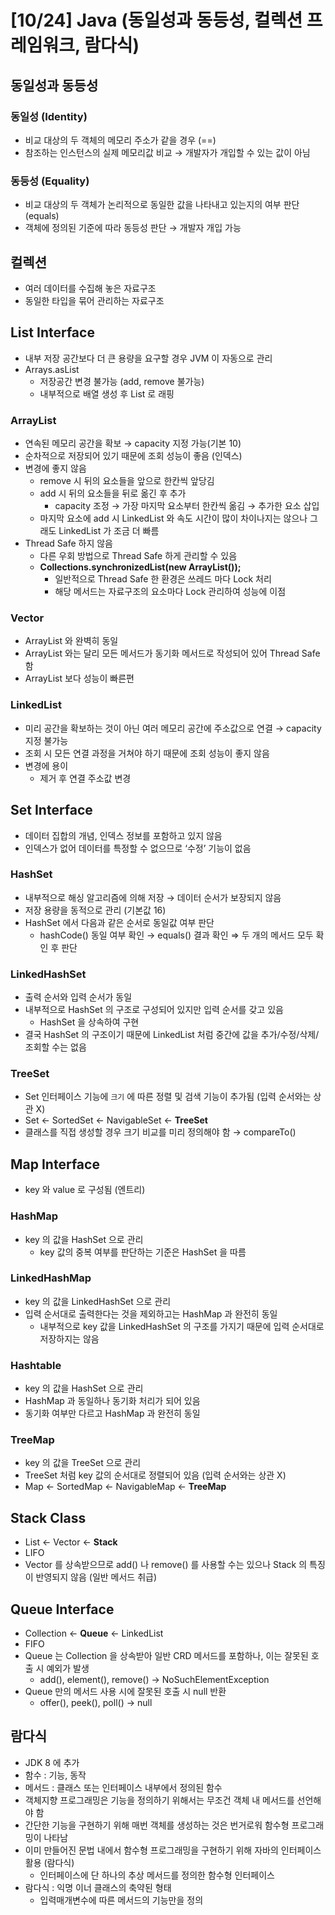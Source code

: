 # [10/24] Java (동일성과 동등성, 컬렉션 프레임워크, 람다식)

## 동일성과 동등성

### 동일성 (****Identity)****

- 비교 대상의 두 객체의 메모리 주소가 같을 경우 (==)
- 참조하는 인스턴스의 실제 메모리값 비교 → 개발자가 개입할 수 있는 값이 아님

### 동등성 (****Equality)****

- 비교 대상의 두 객체가 논리적으로 동일한 값을 나타내고 있는지의 여부 판단 (equals)
- 객체에 정의된 기준에 따라 동등성 판단 → 개발자 개입 가능

## 컬렉션

- 여러 데이터를 수집해 놓은 자료구조
- 동일한 타입을 묶어 관리하는 자료구조

## List Interface

- 내부 저장 공간보다 더 큰 용량을 요구할 경우 JVM 이 자동으로 관리
- Arrays.asList
    - 저장공간 변경 불가능 (add, remove 불가능)
    - 내부적으로 배열 생성 후 List 로 래핑

### ArrayList

- 연속된 메모리 공간을 확보 → capacity 지정 가능(기본 10)
- 순차적으로 저장되어 있기 때문에 조회 성능이 좋음 (인덱스)
- 변경에 좋지 않음
    - remove 시 뒤의 요소들을 앞으로 한칸씩 앞당김
    - add 시 뒤의 요소들을 뒤로 옮긴 후 추가
        - capacity 조정 → 가장 마지막 요소부터 한칸씩 옮김 → 추가한 요소 삽입
    - 마지막 요소에 add 시 LinkedList 와 속도 시간이 많이 차이나지는 않으나 그래도 LinkedList 가 조금 더 빠름
- Thread Safe 하지 않음
    - 다른 우회 방법으로 Thread Safe 하게 관리할 수 있음
    - **Collections.synchronizedList(new ArrayList());**
        - 일반적으로 Thread Safe 한 환경은 쓰레드 마다 Lock 처리
        - 해당 메서드는 자료구조의 요소마다 Lock 관리하여 성능에 이점

### Vector

- ArrayList 와 완벽히 동일
- ArrayList 와는 달리 모든 메서드가 동기화 메서드로 작성되어 있어 Thread Safe 함
- ArrayList 보다 성능이 빠른편

### LinkedList

- 미리 공간을 확보하는 것이 아닌 여러 메모리 공간에 주소값으로 연결 → capacity 지정 불가능
- 조회 시 모든 연결 과정을 거쳐야 하기 때문에 조회 성능이 좋지 않음
- 변경에 용이
    - 제거 후 연결 주소값 변경

## Set Interface

- 데이터 집합의 개념, 인덱스 정보를 포함하고 있지 않음
- 인덱스가 없어 데이터를 특정할 수 없으므로 ‘수정’ 기능이 없음

### HashSet

- 내부적으로 해싱 알고리즘에 의해 저장 → 데이터 순서가 보장되지 않음
- 저장 용량을 동적으로 관리 (기본값 16)
- HashSet 에서 다음과 같은 순서로 동일값 여부 판단
    - hashCode() 동일 여부 확인 → equals() 결과 확인 ⇒ 두 개의 메서드 모두 확인 후 판단

### LinkedHashSet

- 출력 순서와 입력 순서가 동일
- 내부적으로 HashSet 의 구조로 구성되어 있지만 입력 순서를 갖고 있음
    - HashSet 을 상속하여 구현
- 결국 HashSet 의 구조이기 때문에 LinkedList 처럼 중간에 값을 추가/수정/삭제/조회할 수는 없음

### TreeSet

- Set 인터페이스 기능에 `크기` 에 따른 정렬 및 검색 기능이 추가됨 (입력 순서와는 상관 X)
- Set ← SortedSet ← NavigableSet ← **TreeSet**
- 클래스를 직접 생성할 경우 크기 비교를 미리 정의해야 함 → compareTo()

## Map Interface

- key 와 value 로 구성됨 (엔트리)

### HashMap

- key 의 값을 HashSet 으로 관리
    - key 값의 중복 여부를 판단하는 기준은 HashSet 을 따름

### LinkedHashMap

- key 의 값을 LinkedHashSet 으로 관리
- 입력 순서대로 출력한다는 것을 제외하고는 HashMap 과 완전히 동일
    - 내부적으로 key 값을 LinkedHashSet 의 구조를 가지기 때문에 입력 순서대로 저장하지는 않음

### Hashtable

- key 의 값을 HashSet 으로 관리
- HashMap 과 동일하나 동기화 처리가 되어 있음
- 동기화 여부만 다르고 HashMap 과 완전히 동일

### TreeMap

- key 의 값을 TreeSet 으로 관리
- TreeSet 처럼 key 값의 순서대로 정렬되어 있음 (입력 순서와는 상관 X)
- Map ← SortedMap ← NavigableMap ← **TreeMap**

## Stack Class

- List ← Vector ← **Stack**
- LIFO
- Vector 를 상속받으므로 add() 나 remove() 를 사용할 수는 있으나 Stack 의 특징이 반영되지 않음 (일반 메서드 취급)

## Queue Interface

- Collection ← **Queue** ← LinkedList
- FIFO
- Queue 는 Collection 을 상속받아 일반 CRD 메서드를 포함하나, 이는 잘못된 호출 시 예외가 발생
    - add(), element(), remove() → NoSuchElementException
- Queue 만의 메서드 사용 시에 잘못된 호출 시 null 반환
    - offer(), peek(), poll() → null

## 람다식

- JDK 8 에 추가
- 함수 : 기능, 동작
- 메서드 : 클래스 또는 인터페이스 내부에서 정의된 함수
- 객체지향 프로그래밍은 기능을 정의하기 위해서는 무조건 객체 내 메서드를 선언해야 함
- 간단한 기능을 구현하기 위해 매번 객체를 생성하는 것은 번거로워 함수형 프로그래밍이 나타남
- 이미 만들어진 문법 내에서 함수형 프로그래밍을 구현하기 위해 자바의 인터페이스 활용 (람다식)
    - 인터페이스에 단 하나의 추상 메서드를 정의한 함수형 인터페이스
- 람다식 : 익명 이너 클래스의 축약된 형태
    - 입력매개변수에 따른 메서드의 기능만을 정의
